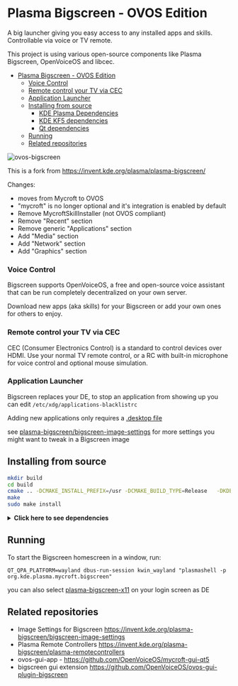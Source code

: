 # Plasma Bigscreen - OVOS Edition

A big launcher giving you easy access to any installed apps and skills.
Controllable via voice or TV remote.

This project is using various open-source components like Plasma Bigscreen, OpenVoiceOS and libcec.

- [Plasma Bigscreen - OVOS Edition](#plasma-bigscreen---ovos-edition)
    + [Voice Control](#voice-control)
    + [Remote control your TV via CEC](#remote-control-your-tv-via-cec)
    + [Application Launcher](#application-launcher)
  * [Installing from source](#installing-from-source)
    + [KDE Plasma Dependencies](#kde-plasma-dependencies)
    + [KDE KF5 dependencies](#kde-kf5-dependencies)
    + [Qt dependencies](#qt-dependencies)
  * [Running](#running)
  * [Related repositories](#related-repositories)

![ovos-bigscreen](https://github.com/OpenVoiceOS/ovos-plasma-bigscreen/assets/33701864/afcc5e15-146b-4f38-be8d-0e5a56acaa55)

This is a fork from https://invent.kde.org/plasma/plasma-bigscreen/

Changes:
- moves from Mycroft to OVOS 
- "mycroft" is no longer optional and it's integration is enabled by default
- Remove MycroftSkillInstaller (not OVOS compliant)
- Remove "Recent" section
- Remove generic "Applications" section
- Add "Media" section
- Add "Network" section
- Add "Graphics" section

### Voice Control

Bigscreen supports OpenVoiceOS, a free and open-source voice assistant that can be run completely decentralized on your own server.

Download new apps (aka skills) for your Bigscreen or add your own ones for others to enjoy.

### Remote control your TV via CEC

CEC (Consumer Electronics Control) is a standard to control devices over HDMI.
Use your normal TV remote control, or a RC with built-in microphone for voice control and optional mouse simulation.

### Application Launcher

Bigscreen replaces your DE, to stop an application from showing up you can edit `/etc/xdg/applications-blacklistrc`

Adding new applications only requires a [.desktop file](https://specifications.freedesktop.org/desktop-entry-spec/desktop-entry-spec-latest.html)

see [plasma-bigscreen/bigscreen-image-settings](https://invent.kde.org/plasma-bigscreen/bigscreen-image-settings) for more settings you might want to tweak in a Bigscreen image

## Installing from source

```bash
mkdir build
cd build
cmake .. -DCMAKE_INSTALL_PREFIX=/usr -DCMAKE_BUILD_TYPE=Release   -DKDE_INSTALL_LIBDIR=lib -DKDE_INSTALL_USE_QT_SYS_PATHS=ON -DCMAKE_CXX_COMPILER=clazy
make
sudo make install
```

<details>
<summary><b>Click here to see dependencies</b></summary>

### KDE Plasma Dependencies

- plasma-nano - https://invent.kde.org/plasma/plasma-nano
- plasma-settings - https://invent.kde.org/plasma-mobile/plasma-settings

### KDE KF5 dependencies

- Activities
- ActivitiesStats
- Plasma
- I18n
- Kirigami2
- Declarative
- KCMUtils
- Notifications
- PlasmaQuick
- KIO
- Wayland
- WindowSystem
- KDEConnect
  
### Qt dependencies

- Quick
- Core
- Qml
- DBus
- Network

</details>

## Running

To start the Bigscreen homescreen in a window, run:

```
QT_QPA_PLATFORM=wayland dbus-run-session kwin_wayland "plasmashell -p org.kde.plasma.mycroft.bigscreen"
```

you can also select [plasma-bigscreen-x11](bin/plasma-bigscreen-x11) on your login screen as DE

## Related repositories

- Image Settings for Bigscreen https://invent.kde.org/plasma-bigscreen/bigscreen-image-settings
- Plasma Remote Controllers https://invent.kde.org/plasma-bigscreen/plasma-remotecontrollers
- ovos-gui-app - https://github.com/OpenVoiceOS/mycroft-gui-qt5
- bigscreen gui extension https://github.com/OpenVoiceOS/ovos-gui-plugin-bigscreen
